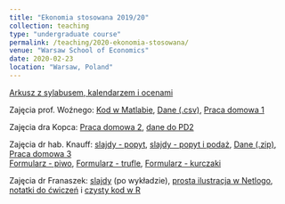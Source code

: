 ```yaml
---
title: "Ekonomia stosowana 2019/20"
collection: teaching
type: "undergraduate course"
permalink: /teaching/2020-ekonomia-stosowana/
venue: "Warsaw School of Economics"
date: 2020-02-23
location: "Warsaw, Poland"
---
```

[Arkusz z sylabusem, kalendarzem i ocenami](https://docs.google.com/spreadsheets/d/1hLOkuZLpT2Phud2qztuQupY5iqUKqgqR84A8yr2PWHY/edit?usp=sharing)  

Zajęcia prof. Woźnego:
[Kod w Matlabie](/ekon-stos/OLSinMatlab.m),  [Dane (.csv)](/ekon-stos/TableF2-2.csv), [Praca domowa 1](/ekon-stos/PS1EkStosowana.pdf)

Zajęcia dra Kopca:
[Praca domowa 2](/ekon-stos/Zadanie_domowe_ES_PK.pdf), [dane do PD2](/ekon-stos/data_homework.mat)

Zajęcia dr hab. Knauff:
[slajdy - popyt](/ekon-stos/ES_Demand.pdf), [slajdy - popyt i podaż](/ekon-stos/ES_Demand_Supply.pdf), [Dane (.zip)](/ekon-stos/dane_gdt.zip), [Praca domowa 3](/ekon-stos/praca_domowa_kawa.docx)  
[Formularz - piwo](https://forms.gle/v1AVwRyjVSTkJ7cf6), [Formularz - trufle](https://forms.gle/bKb2zy7M1BKT8ESF9), [Formularz - kurczaki]( https://forms.gle/uFei7aqJuC3JRYuSA)

Zajęcia dr Franaszek: [slajdy]() (po wykładzie), [prosta ilustracja w Netlogo](/ekon-stos/da_college.html), [notatki do ćwiczeń](/ekon-stos/es_matching_markets.html) i [czysty kod w R](/ekon-stos/es_matching_markets.R) 
